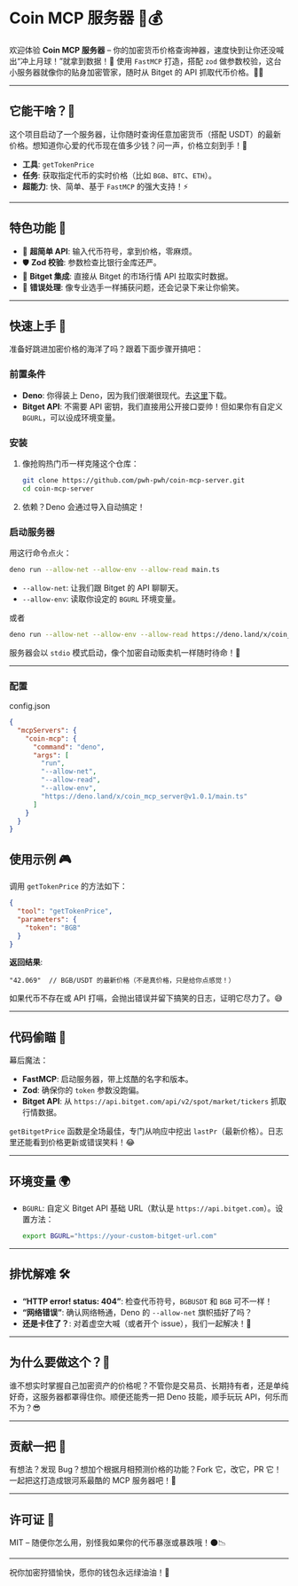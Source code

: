 # Coin MCP 服务器 🚀💰

欢迎体验 **Coin MCP 服务器** – 你的加密货币价格查询神器，速度快到让你还没喊出“冲上月球！”就拿到数据！🌙 使用 `FastMCP` 打造，搭配 `zod` 做参数校验，这台小服务器就像你的贴身加密管家，随时从 Bitget 的 API 抓取代币价格。🧑‍💼

---

## 它能干啥？🤔

这个项目启动了一个服务器，让你随时查询任意加密货币（搭配 USDT）的最新价格。想知道你心爱的代币现在值多少钱？问一声，价格立刻到手！💸

- **工具**: `getTokenPrice`
- **任务**: 获取指定代币的实时价格（比如 `BGB`、`BTC`、`ETH`）。
- **超能力**: 快、简单、基于 `FastMCP` 的强大支持！⚡

---

## 特色功能 🌟

- 🎯 **超简单 API**: 输入代币符号，拿到价格，零麻烦。
- 🛡️ **Zod 校验**: 参数检查比银行金库还严。
- 📡 **Bitget 集成**: 直接从 Bitget 的市场行情 API 拉取实时数据。
- 🧠 **错误处理**: 像专业选手一样捕获问题，还会记录下来让你偷笑。

---

## 快速上手 🏁

准备好跳进加密价格的海洋了吗？跟着下面步骤开搞吧：

### 前置条件
- **Deno**: 你得装上 Deno，因为我们很潮很现代。去[这里](https://deno.land/)下载。
- **Bitget API**: 不需要 API 密钥，我们直接用公开接口耍帅！但如果你有自定义 `BGURL`，可以设成环境变量。

### 安装
1. 像抢购热门币一样克隆这个仓库：
   ```bash
   git clone https://github.com/pwh-pwh/coin-mcp-server.git
   cd coin-mcp-server
   ```
2. 依赖？Deno 会通过导入自动搞定！

### 启动服务器
用这行命令点火：
```bash
deno run --allow-net --allow-env --allow-read main.ts
```
- `--allow-net`: 让我们跟 Bitget 的 API 聊聊天。
- `--allow-env`: 读取你设定的 `BGURL` 环境变量。

或者
```bash
deno run --allow-net --allow-env --allow-read https://deno.land/x/coin_mcp_server@v1.0.1/main.ts
```

服务器会以 `stdio` 模式启动，像个加密自动贩卖机一样随时待命！🍔

---

### 配置

config.json
```json
{
  "mcpServers": {
    "coin-mcp": {
      "command": "deno",
      "args": [
        "run",
        "--allow-net",
        "--allow-read",
        "--allow-env",
        "https://deno.land/x/coin_mcp_server@v1.0.1/main.ts"
      ]
    }
  }
}
```

## 使用示例 🎮

调用 `getTokenPrice` 的方法如下：
```json
{
  "tool": "getTokenPrice",
  "parameters": {
    "token": "BGB"
  }
}
```

**返回结果**:
```
"42.069"  // BGB/USDT 的最新价格（不是真价格，只是给你点感觉！）
```

如果代币不存在或 API 打嗝，会抛出错误并留下搞笑的日志，证明它尽力了。😅

---

## 代码偷瞄 👀

幕后魔法：
- **FastMCP**: 启动服务器，带上炫酷的名字和版本。
- **Zod**: 确保你的 `token` 参数没跑偏。
- **Bitget API**: 从 `https://api.bitget.com/api/v2/spot/market/tickers` 抓取行情数据。

`getBitgetPrice` 函数是全场最佳，专门从响应中挖出 `lastPr`（最新价格）。日志里还能看到价格更新或错误笑料！😂

---

## 环境变量 🌍

- `BGURL`: 自定义 Bitget API 基础 URL（默认是 `https://api.bitget.com`）。设置方法：
  ```bash
  export BGURL="https://your-custom-bitget-url.com"
  ```

---

## 排忧解难 🛠️

- **“HTTP error! status: 404”**: 检查代币符号，`BGBUSDT` 和 `BGB` 可不一样！
- **“网络错误”**: 确认网络畅通，Deno 的 `--allow-net` 旗帜插好了吗？
- **还是卡住了？**: 对着虚空大喊（或者开个 issue），我们一起解决！🙌

---

## 为什么要做这个？🎉

谁不想实时掌握自己加密资产的价格呢？不管你是交易员、长期持有者，还是单纯好奇，这服务器都罩得住你。顺便还能秀一把 Deno 技能，顺手玩玩 API，何乐而不为？😎

---

## 贡献一把 🤝

有想法？发现 Bug？想加个根据月相预测价格的功能？Fork 它，改它，PR 它！一起把这打造成银河系最酷的 MCP 服务器吧！🌌

---

## 许可证 📜

MIT – 随便你怎么用，别怪我如果你的代币暴涨或暴跌哦！🌑📉

---

祝你加密狩猎愉快，愿你的钱包永远绿油油！💚
